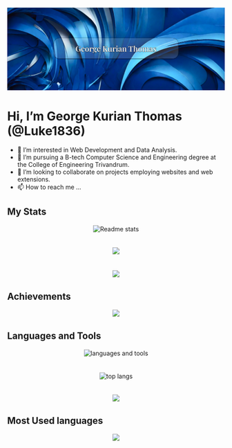![banner](https://github.com/Luke1836/Luke1836/blob/main/Profile-2.png)
<br/>
# Hi, I’m George Kurian Thomas (@Luke1836)
- 👀 I’m interested in Web Development and Data Analysis.
- 🌱 I’m pursuing a B-tech Computer Science and Engineering degree at the College of Engineering Trivandrum.
- 💞️ I’m looking to collaborate on projects employing websites and web extensions.
- 📫 How to reach me ...

## My Stats
<div align="center">
  <img src="https://github-readme-stats.vercel.app/api?username=Luke1836&theme=radical" alt="Readme stats" align="center" />
  <br /><br /><br />
  <img src = "https://stats.quine.sh/Luke1836/github?theme=dark" />
  <br /><br /><br />
  <img src="https://streak-stats.demolab.com/?user=Luke1836&theme=radical" />
</div>

## Achievements
<div align="center">
  <img src="https://github-profile-trophy.vercel.app/?username=Luke1836 & theme=onedark" />
</div>

## Languages and Tools
<div align="center">
  <img src="https://skillicons.dev/icons?i=html,css,js,react,tailwind,arduino,c,cpp,java,py,git,nodejs,vite,vscode,visualstudio,figma&perline=4" alt="languages and tools" align="center" />
  <br /><br /><br />
  <!-- <img src="https://github-readme-stats-noelg-cj.vercel.app/api/top-langs/?username=noelg-cj&layout=donut-vertical" alt="top langs" align="center" /> -->
  <img src="https://stats.quine.sh/Luke1836/languages-over-time?theme=dark" alt="top langs" align="center" />
  <br /><br /><br />
  <img src = "https://stats.quine.sh/Luke1836/dependencies?theme=dark" /
  <br /><br />
</div>

## Most Used languages
<div align="Center">
  <img src="https://github-readme-stats.vercel.app/api/top-langs/?username=anuraghazra&layout=compact" />
</div>

